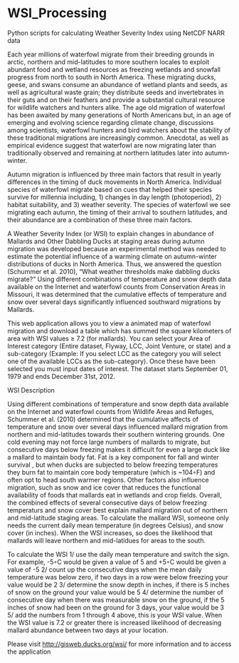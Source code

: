# WSI_Processing
Python scripts for calculating Weather Severity Index using NetCDF NARR data

Each year millions of waterfowl migrate from their breeding grounds in arctic, northern and mid-latitudes to more southern locales to exploit abundant food and wetland resources as freezing wetlands and snowfall progress from north to south in North America. These migrating ducks, geese, and swans consume an abundance of wetland plants and seeds, as well as agricultural waste grain; they distribute seeds and invertebrates in their guts and on their feathers and provide a substantial cultural resource for wildlife watchers and hunters alike. The age old migration of waterfowl has been awaited by many generations of North Americans but, in an age of emerging and evolving science regarding climate change, discussions among scientists, waterfowl hunters and bird watchers about the stability of these traditional migrations are increasingly common. Anecdotal, as well as empirical evidence suggest that waterfowl are now migrating later than traditionally observed and remaining at northern latitudes later into autumn-winter. 

Autumn migration is influenced by three main factors that result in yearly differences in the timing of duck movements in North America. Individual species of waterfowl migrate based on cues that helped their species survive for millennia including, 1) changes in day length (photoperiod), 2) habitat suitability, and 3) weather severity. The species of waterfowl we see migrating each autumn, the timing of their arrival to southern latitudes, and their abundance are a combination of these three main factors. 

A Weather Severity Index (or WSI) to explain changes in abundance of Mallards and Other Dabbling Ducks at staging areas during autumn migration was developed because an experimental method was needed to estimate the potential influence of a warming climate on autumn-winter distributions of ducks in North America. Thus, we answered the question (Schummer et al. 2010), “What weather thresholds make dabbling ducks migrate?” Using different combinations of temperature and snow depth data available on the Internet and waterfowl counts from Conservation Areas in Missouri, it was determined that the cumulative effects of temperature and snow over several days significantly influenced southward migrations by Mallards. 

This web application allows you to view a animated map of waterfowl migration and download a table which has summed the square kilometers of area with WSI values ≥ 7.2 (for mallards). You can select your Area of Interest category (Entire dataset, Flyway, LCC, Joint Venture, or state) and a sub-category (Example: If you select LCC as the category you will select one of the available LCCs as the sub-category). Once these have been selected you must input dates of interest. The dataset starts September 01, 1979 and ends December 31st, 2012. 

WSI Description

Using different combinations of temperature and snow depth data available on the Internet and waterfowl counts from Wildlife Areas and Refuges, Schummer et al. (2010) determined that the cumulative affects of temperature and snow over several days influenced mallard migration from northern and mid-latitudes towards their southern wintering grounds. One cold evening may not force large numbers of mallards to migrate, but consecutive days below freezing makes it difficult for even a large duck like a mallard to maintain body fat. Fat is a key component for fall and winter survival , but when ducks are subjected to below freezing temperatures they burn fat to maintain core body temperature (which is ~104◦F) and often opt to head south warmer regions. Other factors also influence migration, such as snow and ice cover that reduces the functional availability of foods that mallards eat in wetlands and crop fields. Overall, the combined effects of several consecutive days of below freezing temperaturs and snow cover best explain mallard migration out of northern and mid-latitude staging areas. To calculate the mallard WSI, someone only needs the current daily mean temperature (in degrees Celsius), and snow cover (in inches). When the WSI increases, so does the likelihood that mallards will leave northern and mid-latidues for areas to the south.

To calculate the WSI
1/ use the daily mean temperature and switch the sign. For example, -5◦C would be given a value of 5 and +5◦C would be given a value of -5
2/ count up the consecutive days when the mean daily temperature was below zero, if two days in a row were below freezing your value would be 2
3/ determine the snow depth in inches, if there is 5 inches of snow on the ground your value would be 5
4/ determine the number of consecutive day when there was measurable snow on the ground, if the 5 inches of snow had been on the ground for 3 days, your value would be 3
5/ add the numbers from 1 through 4 above, this is your WSI value. When the WSI value is 7.2 or greater there is increased likelihood of decreasing mallard abundance between two days at your location.


Please visit http://gisweb.ducks.org/wsi/ for more information and to access the application
